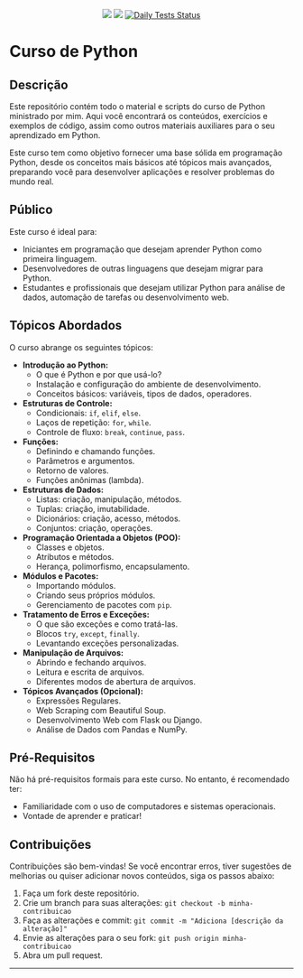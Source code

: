 <p align='center'>
  <a href="https://github.com/Clarify-Cursos/Curso_Python-NV01/pulse" alt="Activity">
          <img src="https://img.shields.io/github/commit-activity/m/Clarify-Cursos/Curso_Python-NV01" /></a>
  <a href="https://github.com/Clarify-Cursos/Curso_Python-NV01/discussions" alt="Discussions">
          <img src="https://img.shields.io/github/discussions/Clarify-Cursos/Curso_Python-NV01" /></a>
  <a href="https://github.com/Clarify-Cursos/Curso_Python-NV01/actions/workflows/run.yml">
          <img src="https://img.shields.io/github/actions/workflow/status/Clarify-Cursos/Curso_Python-NV01/run.yml?label=Testes" alt="Daily Tests Status"></a>
</p>


# Curso de Python

## Descrição

Este repositório contém todo o material e scripts do curso de Python ministrado por mim. Aqui você encontrará os conteúdos, exercícios e exemplos de código, assim como outros materiais auxiliares para o seu aprendizado em Python.

Este curso tem como objetivo fornecer uma base sólida em programação Python, desde os conceitos mais básicos até tópicos mais avançados, preparando você para desenvolver aplicações e resolver problemas do mundo real.

## Público

Este curso é ideal para:

*   Iniciantes em programação que desejam aprender Python como primeira linguagem.
*   Desenvolvedores de outras linguagens que desejam migrar para Python.
*   Estudantes e profissionais que desejam utilizar Python para análise de dados, automação de tarefas ou desenvolvimento web.

## Tópicos Abordados

O curso abrange os seguintes tópicos:

*   **Introdução ao Python:**
    *   O que é Python e por que usá-lo?
    *   Instalação e configuração do ambiente de desenvolvimento.
    *   Conceitos básicos: variáveis, tipos de dados, operadores.
*   **Estruturas de Controle:**
    *   Condicionais: `if`, `elif`, `else`.
    *   Laços de repetição: `for`, `while`.
    *   Controle de fluxo: `break`, `continue`, `pass`.
*   **Funções:**
    *   Definindo e chamando funções.
    *   Parâmetros e argumentos.
    *   Retorno de valores.
    *   Funções anônimas (lambda).
*   **Estruturas de Dados:**
    *   Listas: criação, manipulação, métodos.
    *   Tuplas: criação, imutabilidade.
    *   Dicionários: criação, acesso, métodos.
    *   Conjuntos: criação, operações.
*   **Programação Orientada a Objetos (POO):**
    *   Classes e objetos.
    *   Atributos e métodos.
    *   Herança, polimorfismo, encapsulamento.
*   **Módulos e Pacotes:**
    *   Importando módulos.
    *   Criando seus próprios módulos.
    *   Gerenciamento de pacotes com `pip`.
*   **Tratamento de Erros e Exceções:**
    *   O que são exceções e como tratá-las.
    *   Blocos `try`, `except`, `finally`.
    *   Levantando exceções personalizadas.
*   **Manipulação de Arquivos:**
    *   Abrindo e fechando arquivos.
    *   Leitura e escrita de arquivos.
    *   Diferentes modos de abertura de arquivos.
*   **Tópicos Avançados (Opcional):**
    *   Expressões Regulares. 
    *   Web Scraping com Beautiful Soup.
    *   Desenvolvimento Web com Flask ou Django.
    *   Análise de Dados com Pandas e NumPy.

## Pré-Requisitos

Não há pré-requisitos formais para este curso. No entanto, é recomendado ter:

*   Familiaridade com o uso de computadores e sistemas operacionais.
*   Vontade de aprender e praticar!

## Contribuições

Contribuições são bem-vindas! Se você encontrar erros, tiver sugestões de melhorias ou quiser adicionar novos conteúdos, siga os passos abaixo:

1.  Faça um fork deste repositório.
2.  Crie um branch para suas alterações: `git checkout -b minha-contribuicao`
3.  Faça as alterações e commit: `git commit -m "Adiciona [descrição da alteração]"`
4.  Envie as alterações para o seu fork: `git push origin minha-contribuicao`
5.  Abra um pull request.

---
